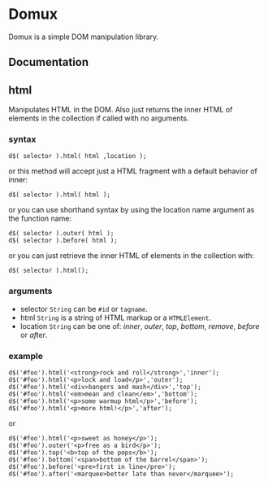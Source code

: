 # Domux

Domux is a simple DOM manipulation library.

## Documentation

html
----

Manipulates HTML in the DOM. Also just returns the inner HTML of elements in the collection if called with no arguments.

### syntax ###

	d$( selector ).html( html ,location );

or this method will accept just a HTML fragment with a default behavior of inner:

	d$( selector ).html( html );

or you can use shorthand syntax by using the location name argument as the function name:

	d$( selector ).outer( html );
	d$( selector ).before( html );

or you can just retrieve the inner HTML of elements in the collection with:

	d$( selector ).html();

### arguments ###

- selector `String` can be `#id` or `tagname`.
- html `String` is a string of HTML markup or a `HTMLElement`.
- location `String` can be one of: _inner_, _outer_, _top_, _bottom_, _remove_, _before_ or _after_.

### example ###

	d$('#foo').html('<strong>rock and roll</strong>','inner');
	d$('#foo').html('<p>lock and load</p>','outer');
	d$('#foo').html('<div>bangers and mash</div>','top');
	d$('#foo').html('<em>mean and clean</em>','bottom');
	d$('#foo').html('<p>some warmup html</p>','before');
	d$('#foo').html('<p>more html!</p>','after');

or

	d$('#foo').html('<p>sweet as honey</p>');
	d$('#foo').outer('<p>free as a bird</p>');
	d$('#foo').top('<b>top of the pops</b>');
	d$('#foo').bottom('<span>bottom of the barrel</span>');
	d$('#foo').before('<pre>first in line</pre>');
	d$('#foo').after('<marquee>better late than never</marquee>');